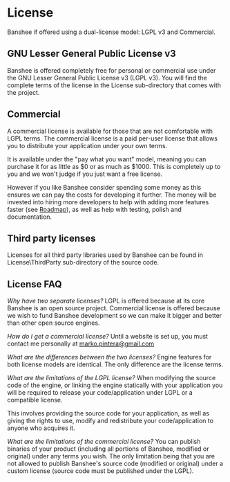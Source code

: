 # License

Banshee if offered using a dual-license model: LGPL v3 and Commercial.

## GNU Lesser General Public License v3

Banshee is offered completely free for personal or commercial use under the GNU Lesser General Public License v3 (LGPL v3). You will find the complete terms of the license in the License sub-directory that comes with the project. 

## Commercial
A commercial license is available for those that are not comfortable with LGPL terms. The commercial license is a paid per-user license that allows you to distribute your application under your own terms.

It is available under the "pay what you want" model, meaning you can purchase it for as little as $0 or as much as $1000. This is completely up to you and we won't judge if you just want a free license.

However if you like Banshee consider spending some money as this ensures we can pay the costs for developing it further. The money will be invested into hiring more developers to help with adding more features faster (see [Roadmap](roadmap.md)), as well as help with testing, polish and documentation.
 
## Third party licenses
Licenses for all third party libraries used by Banshee can be found in License\ThirdParty sub-directory of the source code.

## License FAQ

*Why have two separate licenses?*
LGPL is offered because at its core Banshee is an open source project. Commercial license is offered because we wish to fund Banshee development so we can make it bigger and better than other open source engines.

*How do I get a commercial license?*
Until a website is set up, you must contact me personally at marko.pintera@gmail.com

*What are the differences between the two licenses?*
Engine features for both license models are identical. The only difference are the license terms.

*What are the limitations of the LGPL license?*
When modifying the source code of the engine, or linking the engine statically with your application you will be required to release your code/application under LGPL or a compatible license.

This involves providing the source code for your application, as well as giving the rights to use, modify and redistribute your code/application to anyone who acquires it.

*What are the limitations of the commercial license?*
You can publish binaries of your product (including all portions of Banshee, modified or original) under any terms you wish. The only limitation being that you are not allowed to publish Banshee's source code (modified or original) under a custom license (source code must be published under the LGPL).